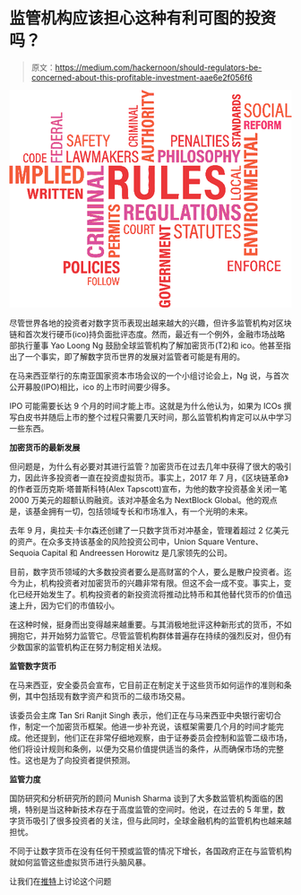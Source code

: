 # 监管机构应该担心这种有利可图的投资吗？

> 原文：<https://medium.com/hackernoon/should-regulators-be-concerned-about-this-profitable-investment-aae6e2f056f6>

![](img/7c3847f9f63bd5b0f2922c690ce5eced.png)

尽管世界各地的投资者对数字货币表现出越来越大的兴趣，但许多监管机构对区块链和首次发行硬币(ico)持负面批评态度。然而，最近有一个例外，金融市场战略部执行董事 Yao Loong Ng 鼓励全球监管机构了解加密货币(T2)和 ico。他甚至指出了一个事实，即了解数字货币世界的发展对监管者可能是有用的。

在马来西亚举行的东南亚国家资本市场会议的一个小组讨论会上，Ng 说，与首次公开募股(IPO)相比，ico 的上市时间要少得多。

IPO 可能需要长达 9 个月的时间才能上市。这就是为什么他认为，如果为 ICOs 撰写白皮书并随后上市的整个过程只需要几天时间，那么监管机构肯定可以从中学习一些东西。

**加密货币的最新发展**

但问题是，为什么有必要对其进行监管？加密货币在过去几年中获得了很大的吸引力，因此许多投资者一直在投资虚拟货币。事实上，2017 年 7 月，《区块链革命》的作者亚历克斯·塔普斯科特(Alex Tapscott)宣布，为他的数字投资基金关闭一笔 2000 万美元的超额认购融资。该对冲基金名为 NextBlock Global。他的观点是，该基金拥有一切，包括领域专长和市场准入，有一个光明的未来。

去年 9 月，奥拉夫·卡尔森还创建了一只数字货币对冲基金，管理着超过 2 亿美元的资产。在众多支持该基金的风险投资公司中，Union Square Venture、Sequoia Capital 和 Andreessen Horowitz 是几家领先的公司。

目前，数字货币领域的大多数投资者要么是高财富的个人，要么是散户投资者。迄今为止，机构投资者对加密货币的兴趣非常有限。但这不会一成不变。事实上，变化已经开始发生了。机构投资者的新投资流将推动比特币和其他替代货币的价值迅速上升，因为它们的市值较小。

在这种时候，挺身而出变得越来越重要。与其消极地批评这种新形式的货币，不如拥抱它，并开始努力监管它。尽管监管机构群体普遍存在持续的强烈反对，但仍有少数国家的监管机构正在努力制定相关法规。

**监管数字货币**

在马来西亚，安全委员会宣布，它目前正在制定关于这些货币如何运作的准则和条例，其中包括现有数字资产和货币的二级市场交易。

该委员会主席 Tan Sri Ranjit Singh 表示，他们正在与马来西亚中央银行密切合作，制定一个加密货币框架。他进一步补充说，该框架需要几个月的时间才能完成。他还提到，他们正在非常仔细地观察，由于证券委员会控制和监管二级市场，他们将设计规则和条例，以便为交易价值提供适当的条件，从而确保市场的完整性。这也是为了向投资者提供预测。

**监管力度**

国防研究和分析研究所的顾问 Munish Sharma 谈到了大多数监管机构面临的困境，特别是当这种新技术存在于高度监管的空间时。他说，在过去的 5 年里，数字货币吸引了很多投资者的关注，但与此同时，全球金融机构的监管机构也越来越担忧。

不同于让数字货币在没有任何干预或监管的情况下增长，各国政府正在与监管机构就如何监管这些虚拟货币进行头脑风暴。

让我们在[推特](http://www.twitter.com/eliandalvarez)上讨论这个问题